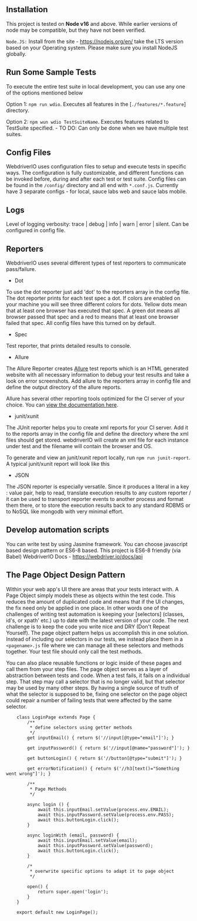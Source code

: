 ## Installation

This project is tested on **Node v16** and above.  While earlier versions of node may be compatible, but they have not been verified.

`Node.JS:` Install  from the site - https://nodejs.org/en/  take the LTS version based on your Operating system. Please make sure you install NodeJS globally.

## Run Some Sample Tests

To execute the entire test suite in local development, you can use any one of the options mentioned below

Option 1: `npm run wdio`. Executes all features in the [`./features/*.feature`] directory.

Option 2: `npm wun wdio TestSuiteName`. Executes features related to TestSuite specified. - TO DO: Can only be done when we have multiple test suites.

## Config Files

WebdriverIO uses configuration files to setup and execute tests in specific ways.  The configuration is fully customizable, and different functions can be invoked before, during and after each test or test suite.  Config files can be found in the `/config/` directory and all end with `*.conf.js`.
Currently have 3 separate configs - for local, sauce labs web and sauce labs mobile.

## Logs  

Level of logging verbosity: trace | debug | info | warn | error | silent. Can be configured in config file.

## Reporters

WebdriverIO uses several different types of test reporters to communicate pass/failure.  

* Dot

To use the dot reporter just add 'dot' to the reporters array in the config file. The dot reporter prints for each test spec a dot. If colors are enabled on your machine you will see three different colors for dots. Yellow dots mean that at least one browser has executed that spec. A green dot means all browser passed that spec and a red to means that at least one browser failed that spec. All config files have this turned on by default.

* Spec

Test reporter, that prints detailed results to console.

* Allure

The Allure Reporter creates [Allure](http://allure.qatools.ru/) test reports which is an HTML generated website with all necessary information to debug your test results and take a look on error screenshots. Add allure to the reporters array in config file and define the output directory of the allure reports.

Allure has several other reporting tools optimized for the CI server of your choice.  You can [view the documentation here](http://wiki.qatools.ru/display/AL/Reporting).

* junit/xunit

The JUnit reporter helps you to create xml reports for your CI server. Add it to the reports array in the config file and define the directory where the xml files should get stored. webdriverIO will create an xml file for each instance under test and the filename will contain the browser and OS.

To generate and view an junit/xunit report locally, run `npm run junit-report`. A typical junit/xunit report will look like this

* JSON

The JSON reporter is especially versatile. Since it produces a literal in a key : value pair, help to read, translate execution results to any custom reporter / it can be used to transport reporter events to another process and format them there, or to store the execution results back to any standard RDBMS or to NoSQL like mongodb with very minimal effort.

## Develop automation scripts

You can write test by using Jasmine framework. You can choose javascript based design pattern or ES6-8 based. This project is ES6-8 friendly (via Babel)
WebdriverIO Docs - https://webdriver.io/docs/api

## The Page Object Design Pattern

Within your web app's UI there are areas that your tests interact with. A Page Object simply models these as objects within the test code. This reduces the amount of duplicated code and means that if the UI changes, the fix need only be applied in one place. In other words one of the challenges of writing test automation is keeping your [selectors] (classes, id's, or xpath' etc.) up to date with the latest version of your code.  The next challenge is to keep the code you write nice and DRY (Don't Repeat Yourself).  The page object pattern helps us accomplish this in one solution.  Instead of including our selectors in our tests, we instead place them in a `<pagename>.js` file where we can manage all these selectors and methods together. Your test file should only call the test methods.

You can also place reusable functions or logic inside of these pages and call them from your step files. The page object serves as a layer of abstraction between tests and code.  When a test fails, it fails on a individual step.  That step may call a selector that is no longer valid, but that selector may be used by many other steps.  By having a single source of truth of what the selector is supposed to be, fixing one selector on the page object could repair a number of failing tests that were affected by the same selector.


```
	class LoginPage extends Page {
		/**
		 * define selectors using getter methods
		 */
		get inputEmail() { return $('//input[@type="email"]'); }

		get inputPassword() { return $('//input[@name="password"]'); }

		get buttonLogin() { return $('//button[@type="submit"]'); }

		get errorNotification() { return $('//h3[text()="Something went wrong"]'); }

		/**
		 * Page Methods
		 */

		async login () {
			await this.inputEmail.setValue(process.env.EMAIL);
			await this.inputPassword.setValue(process.env.PASS);
			await this.buttonLogin.click();
		}

		async loginWith (email, password) {
			await this.inputEmail.setValue(email);
			await this.inputPassword.setValue(password);
			await this.buttonLogin.click();
		}
		
		/*
		 * overwrite specific options to adapt it to page object
		 */

		open() {
			return super.open('login');
		}
	}

	export default new LoginPage();

```